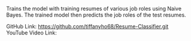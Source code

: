 Trains the model with training resumes of various job roles using Naive Bayes.
The trained model then predicts the job roles of the test resumes.

GitHub Link: https://github.com/tiffanyho68/Resume-Classifier.git <br/>
YouTube Video Link: 
